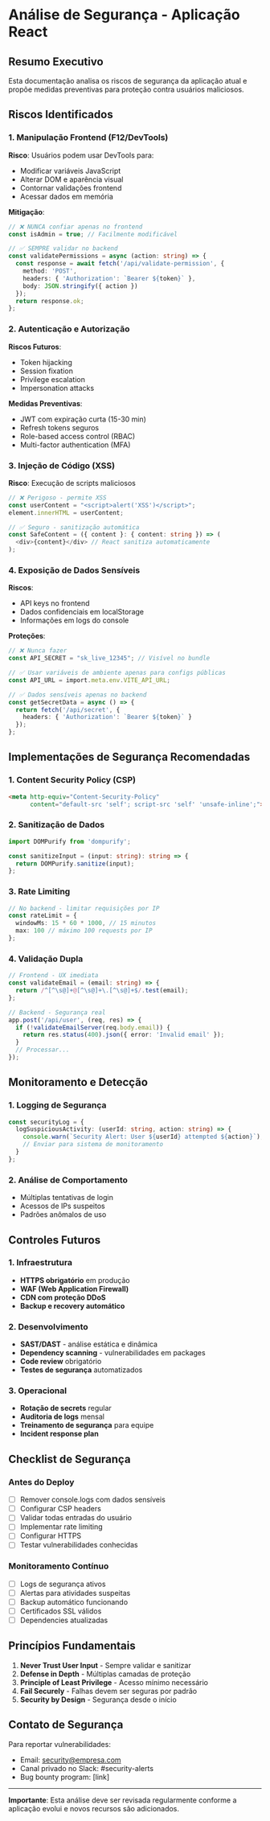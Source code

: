 # Análise de Segurança - Aplicação React

## Resumo Executivo

Esta documentação analisa os riscos de segurança da aplicação atual e propõe medidas preventivas para proteção contra usuários maliciosos.

## Riscos Identificados

### 1. Manipulação Frontend (F12/DevTools)

**Risco**: Usuários podem usar DevTools para:
- Modificar variáveis JavaScript
- Alterar DOM e aparência visual
- Contornar validações frontend
- Acessar dados em memória

**Mitigação**:
```typescript
// ❌ NUNCA confiar apenas no frontend
const isAdmin = true; // Facilmente modificável

// ✅ SEMPRE validar no backend
const validatePermissions = async (action: string) => {
  const response = await fetch('/api/validate-permission', {
    method: 'POST',
    headers: { 'Authorization': `Bearer ${token}` },
    body: JSON.stringify({ action })
  });
  return response.ok;
};
```

### 2. Autenticação e Autorização

**Riscos Futuros**:
- Token hijacking
- Session fixation
- Privilege escalation
- Impersonation attacks

**Medidas Preventivas**:
- JWT com expiração curta (15-30 min)
- Refresh tokens seguros
- Role-based access control (RBAC)
- Multi-factor authentication (MFA)

### 3. Injeção de Código (XSS)

**Risco**: Execução de scripts maliciosos
```typescript
// ❌ Perigoso - permite XSS
const userContent = "<script>alert('XSS')</script>";
element.innerHTML = userContent;

// ✅ Seguro - sanitização automática
const SafeContent = ({ content }: { content: string }) => (
  <div>{content}</div> // React sanitiza automaticamente
);
```

### 4. Exposição de Dados Sensíveis

**Riscos**:
- API keys no frontend
- Dados confidenciais em localStorage
- Informações em logs do console

**Proteções**:
```typescript
// ❌ Nunca fazer
const API_SECRET = "sk_live_12345"; // Visível no bundle

// ✅ Usar variáveis de ambiente apenas para configs públicas
const API_URL = import.meta.env.VITE_API_URL;

// ✅ Dados sensíveis apenas no backend
const getSecretData = async () => {
  return fetch('/api/secret', {
    headers: { 'Authorization': `Bearer ${token}` }
  });
};
```

## Implementações de Segurança Recomendadas

### 1. Content Security Policy (CSP)
```html
<meta http-equiv="Content-Security-Policy" 
      content="default-src 'self'; script-src 'self' 'unsafe-inline';">
```

### 2. Sanitização de Dados
```typescript
import DOMPurify from 'dompurify';

const sanitizeInput = (input: string): string => {
  return DOMPurify.sanitize(input);
};
```

### 3. Rate Limiting
```typescript
// No backend - limitar requisições por IP
const rateLimit = {
  windowMs: 15 * 60 * 1000, // 15 minutos
  max: 100 // máximo 100 requests por IP
};
```

### 4. Validação Dupla
```typescript
// Frontend - UX imediata
const validateEmail = (email: string) => {
  return /^[^\s@]+@[^\s@]+\.[^\s@]+$/.test(email);
};

// Backend - Segurança real
app.post('/api/user', (req, res) => {
  if (!validateEmailServer(req.body.email)) {
    return res.status(400).json({ error: 'Invalid email' });
  }
  // Processar...
});
```

## Monitoramento e Detecção

### 1. Logging de Segurança
```typescript
const securityLog = {
  logSuspiciousActivity: (userId: string, action: string) => {
    console.warn(`Security Alert: User ${userId} attempted ${action}`);
    // Enviar para sistema de monitoramento
  }
};
```

### 2. Análise de Comportamento
- Múltiplas tentativas de login
- Acessos de IPs suspeitos
- Padrões anômalos de uso

## Controles Futuros

### 1. Infraestrutura
- **HTTPS obrigatório** em produção
- **WAF (Web Application Firewall)**
- **CDN com proteção DDoS**
- **Backup e recovery automático**

### 2. Desenvolvimento
- **SAST/DAST** - análise estática e dinâmica
- **Dependency scanning** - vulnerabilidades em packages
- **Code review** obrigatório
- **Testes de segurança** automatizados

### 3. Operacional
- **Rotação de secrets** regular
- **Auditoria de logs** mensal
- **Treinamento de segurança** para equipe
- **Incident response plan**

## Checklist de Segurança

### Antes do Deploy
- [ ] Remover console.logs com dados sensíveis
- [ ] Configurar CSP headers
- [ ] Validar todas entradas do usuário
- [ ] Implementar rate limiting
- [ ] Configurar HTTPS
- [ ] Testar vulnerabilidades conhecidas

### Monitoramento Contínuo
- [ ] Logs de segurança ativos
- [ ] Alertas para atividades suspeitas
- [ ] Backup automático funcionando
- [ ] Certificados SSL válidos
- [ ] Dependencies atualizadas

## Princípios Fundamentais

1. **Never Trust User Input** - Sempre validar e sanitizar
2. **Defense in Depth** - Múltiplas camadas de proteção
3. **Principle of Least Privilege** - Acesso mínimo necessário
4. **Fail Securely** - Falhas devem ser seguras por padrão
5. **Security by Design** - Segurança desde o início

## Contato de Segurança

Para reportar vulnerabilidades:
- Email: security@empresa.com
- Canal privado no Slack: #security-alerts
- Bug bounty program: [link]

---

**Importante**: Esta análise deve ser revisada regularmente conforme a aplicação evolui e novos recursos são adicionados.